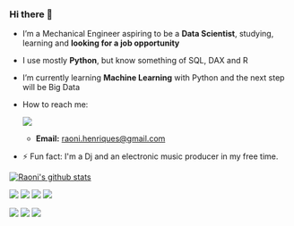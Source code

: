### Hi there 👋


- I’m a Mechanical Engineer aspiring to be a **Data Scientist**, studying, learning and **looking for a job opportunity**
- I use mostly **Python**, but know something of SQL, DAX and R
- I’m currently learning **Machine Learning** with Python and the next step will be Big Data

- How to reach me: 

    <a href="https://www.linkedin.com/in/raoni-silva/"><img src="https://img.shields.io/badge/linkedin-%230077B5.svg?&style=for-the-badge&logo=linkedin&logoColor=white" /><a/>
    
    - **Email:** raoni.henriques@gmail.com
    

- ⚡ Fun fact: I'm a Dj and an electronic music producer in my free time.

[![Raoni's github stats](https://github-readme-stats.vercel.app/api?username=Raoni-Silva&count_private=true&show_icons=true&theme=radical&hide_rank=false)](https://github.com/anuraghazra/github-readme-stats)
    
<img src="https://img.shields.io/badge/Python-3776AB?style=for-the-badge&logo=python&logoColor=white"/> <img src="https://img.shields.io/badge/MySQL-00000F?style=for-the-badge&logo=mysql&logoColor=white"/> <img src="https://img.shields.io/badge/PowerBI-F2C811?style=for-the-badge&logo=Power%20BI&logoColor=white"/> <img src="https://img.shields.io/badge/Adobe%20Photoshop-31A8FF?style=for-the-badge&logo=Adobe%20Photoshop&logoColor=black"/>
    

<img src="https://badgen.net/badge/icon/github?icon=github&label"/> <img src="https://badgen.net/badge/icon/git?icon=git&label"/> <img src="https://aleen42.github.io/badges/src/photoshop.svg"/>


